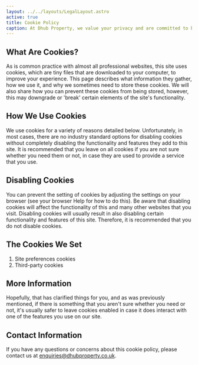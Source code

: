 ```yaml
---
layout: ../../layouts/LegalLayout.astro
active: true
title: Cookie Policy
caption: At Dhub Property, we value your privacy and are committed to being transparent about how we use cookies on our website.
---
```


## What Are Cookies?
As is common practice with almost all professional websites, this site uses cookies, which are tiny files that are downloaded to your computer, to improve your experience. This page describes what information they gather, how we use it, and why we sometimes need to store these cookies. We will also share how you can prevent these cookies from being stored, however, this may downgrade or 'break' certain elements of the site's functionality.

## How We Use Cookies
We use cookies for a variety of reasons detailed below. Unfortunately, in most cases, there are no industry standard options for disabling cookies without completely disabling the functionality and features they add to this site. It is recommended that you leave on all cookies if you are not sure whether you need them or not, in case they are used to provide a service that you use.

## Disabling Cookies
You can prevent the setting of cookies by adjusting the settings on your browser (see your browser Help for how to do this). Be aware that disabling cookies will affect the functionality of this and many other websites that you visit. Disabling cookies will usually result in also disabling certain functionality and features of this site. Therefore, it is recommended that you do not disable cookies.

## The Cookies We Set
1. Site preferences cookies
2. Third-party cookies

## More Information
Hopefully, that has clarified things for you, and as was previously mentioned, if there is something that you aren't sure whether you need or not, it's usually safer to leave cookies enabled in case it does interact with one of the features you use on our site.

## Contact Information
If you have any questions or concerns about this cookie policy, please contact us at enquiries@dhubproperty.co.uk.